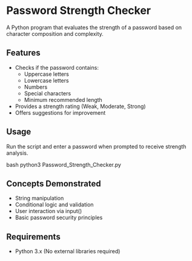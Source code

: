 # Password Strength Checker

A Python program that evaluates the strength of a password based on character composition and complexity.

## Features
- Checks if the password contains:
  - Uppercase letters
  - Lowercase letters
  - Numbers
  - Special characters
  - Minimum recommended length
- Provides a strength rating (Weak, Moderate, Strong)
- Offers suggestions for improvement

## Usage
Run the script and enter a password when prompted to receive strength analysis.

bash
python3 Password_Strength_Checker.py

## Concepts Demonstrated
- String manipulation
- Conditional logic and validation
- User interaction via input()
- Basic password security principles

## Requirements
- Python 3.x
(No external libraries required)
